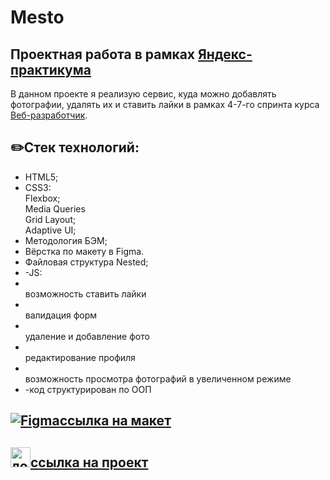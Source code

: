 # Mesto
## Проектная работа в рамках [Яндекс-практикума](https://practicum.yandex.ru/)
В данном проекте я реализую сервис, куда можно добавлять фотографии, удалять их и ставить лайки в рамках 4-7-го спринта курса [Веб-разработчик](https://practicum.yandex.ru/web/).
## :pencil2:Стек технологий:
- HTML5;
- CSS3:
  <br>Flexbox;
   <br>Media Queries
   <br>Grid Layout;
   <br>Adaptive UI;
- Методология БЭМ;
- Вёрстка по макету в Figma.
- Файловая структура Nested;
- -JS:
- <br>возможность ставить лайки
- <br>валидация форм
- <br>удаление и добавление фото
- <br>редактирование профиля
- <br>возможность просмотра фотографий в увеличенном режиме
- -код структурирован по ООП

## [![Figma](https://user-images.githubusercontent.com/86494748/148681763-cc9b76df-7a91-4908-84bb-7da19b860c74.png)ссылка на макет](https://www.figma.com/file/2cn9N9jSkmxD84oJik7xL7/JavaScript.-Sprint-4?node-id=0%3A1)

## 

## [<img src="https://user-images.githubusercontent.com/95904010/153245199-19ca6452-2a2e-4126-a987-05c813aa151e.png" height="32px" alt="логотип">ссылка на проект](https://anaseal.github.io/mesto/)
